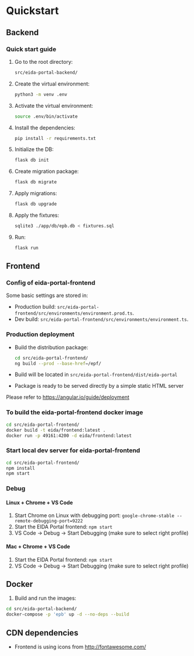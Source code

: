# Quickstart #

## Backend ##

### Quick start guide ###

1. Go to the root directory:

    ```bash
    src/eida-portal-backend/
    ```

1. Create the virtual environment:

    ```bash
    python3 -m venv .env
    ```

1. Activate the virtual environment:

    ```bash
    source .env/bin/activate
    ```

1. Install the dependencies:

    ```bash
    pip install -r requirements.txt
    ```

1. Initialize the DB:

    ```bash
    flask db init
    ```

1. Create migration package:

    ```bash
    flask db migrate
    ```

1. Apply migrations:

    ```bash
    flask db upgrade
    ```

1. Apply the fixtures:

    ```bash
    sqlite3 ./app/db/epb.db < fixtures.sql
    ```

1. Run:

    ```bash
    flask run
    ```

## Frontend ##

### Config of eida-portal-frontend ###

Some basic settings are stored in:

* Production build: `src/eida-portal-frontend/src/environments/environment.prod.ts`.
* Dev build: `src/eida-portal-frontend/src/environments/environment.ts`.

### Production deployment ###

* Build the distribution package:

    ```bash
    cd src/eida-portal-frontend/
    ng build --prod --base-href=/epf/
    ```

* Build will be located in `src/eida-portal-frontend/dist/eida-portal`
* Package is ready to be served directly by a simple static HTML server

Please refer to <https://angular.io/guide/deployment>

### To build the eida-portal-frontend docker image ###

```bash
cd src/eida-portal-frontend/
docker build -t eida/frontend:latest .
docker run -p 49161:4200 -d eida/frontend:latest
```

### Start local dev server for eida-portal-frontend ###

```bash
cd src/eida-portal-frontend/
npm install
npm start
```

### Debug ###

#### Linux + Chrome + VS Code ####

1. Start Chrome on Linux with debugging port: `google-chrome-stable --remote-debugging-port=9222`
1. Start the EIDA Portal frontend: `npm start`
1. VS Code -> Debug -> Start Debugging (make sure to select right profile)

#### Mac + Chrome + VS Code ####

1. Start the EIDA Portal frontend: `npm start`
1. VS Code -> Debug -> Start Debugging (make sure to select right profile)

## Docker ##

1. Build and run the images:

```bash
cd src/eida-portal-backend/
docker-compose -p 'epb' up -d --no-deps --build
```

## CDN dependencies ##

* Frontend is using icons from <http://fontawesome.com/>
